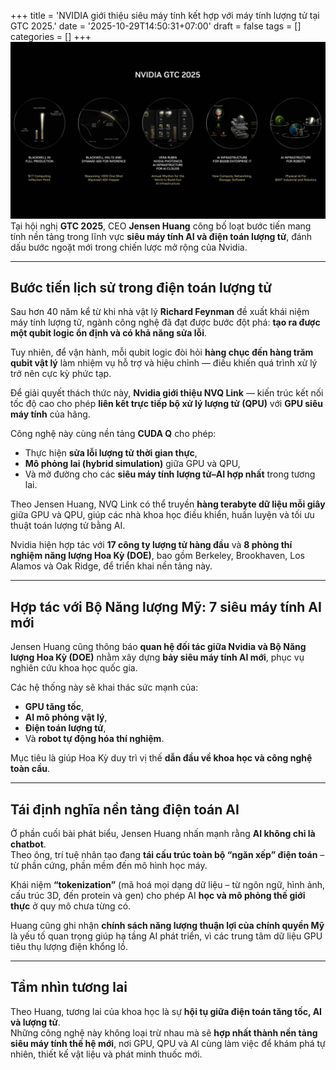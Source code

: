 +++
title = 'NVIDIA giới thiệu siêu máy tính kết hợp với máy tính lượng tử tại GTC 2025.'
date = '2025-10-29T14:50:31+07:00'
draft = false
tags = []
categories = []
+++
![Nvidia-gtc-2025](nvidia-gtc-2025.jpg)
Tại hội nghị **GTC 2025**, CEO **Jensen Huang** công bố loạt bước tiến mang tính nền tảng trong lĩnh vực **siêu máy tính AI và điện toán lượng tử**, đánh dấu bước ngoặt mới trong chiến lược mở rộng của Nvidia.

---

## Bước tiến lịch sử trong điện toán lượng tử

Sau hơn 40 năm kể từ khi nhà vật lý **Richard Feynman** đề xuất khái niệm máy tính lượng tử, ngành công nghệ đã đạt được bước đột phá: **tạo ra được một qubit logic ổn định và có khả năng sửa lỗi**.  

Tuy nhiên, để vận hành, mỗi qubit logic đòi hỏi **hàng chục đến hàng trăm qubit vật lý** làm nhiệm vụ hỗ trợ và hiệu chỉnh — điều khiến quá trình xử lý trở nên cực kỳ phức tạp.  

Để giải quyết thách thức này, **Nvidia giới thiệu NVQ Link** — kiến trúc kết nối tốc độ cao cho phép **liên kết trực tiếp bộ xử lý lượng tử (QPU)** với **GPU siêu máy tính** của hãng.  

Công nghệ này cùng nền tảng **CUDA Q** cho phép:  
- Thực hiện **sửa lỗi lượng tử thời gian thực**,  
- **Mô phỏng lai (hybrid simulation)** giữa GPU và QPU,  
- Và mở đường cho các **siêu máy tính lượng tử–AI hợp nhất** trong tương lai.  

Theo Jensen Huang, NVQ Link có thể truyền **hàng terabyte dữ liệu mỗi giây** giữa GPU và QPU, giúp các nhà khoa học điều khiển, huấn luyện và tối ưu thuật toán lượng tử bằng AI.  

Nvidia hiện hợp tác với **17 công ty lượng tử hàng đầu** và **8 phòng thí nghiệm năng lượng Hoa Kỳ (DOE)**, bao gồm Berkeley, Brookhaven, Los Alamos và Oak Ridge, để triển khai nền tảng này.

---

## Hợp tác với Bộ Năng lượng Mỹ: 7 siêu máy tính AI mới

Jensen Huang cũng thông báo **quan hệ đối tác giữa Nvidia và Bộ Năng lượng Hoa Kỳ (DOE)** nhằm xây dựng **bảy siêu máy tính AI mới**, phục vụ nghiên cứu khoa học quốc gia.  

Các hệ thống này sẽ khai thác sức mạnh của:  
- **GPU tăng tốc**,  
- **AI mô phỏng vật lý**,  
- **Điện toán lượng tử**,  
- Và **robot tự động hóa thí nghiệm**.  

Mục tiêu là giúp Hoa Kỳ duy trì vị thế **dẫn đầu về khoa học và công nghệ toàn cầu**.

---

## Tái định nghĩa nền tảng điện toán AI

Ở phần cuối bài phát biểu, Jensen Huang nhấn mạnh rằng **AI không chỉ là chatbot**.  
Theo ông, trí tuệ nhân tạo đang **tái cấu trúc toàn bộ “ngăn xếp” điện toán** – từ phần cứng, phần mềm đến mô hình học máy.  

Khái niệm **“tokenization”** (mã hoá mọi dạng dữ liệu – từ ngôn ngữ, hình ảnh, cấu trúc 3D, đến protein và gen) cho phép AI **học và mô phỏng thế giới thực** ở quy mô chưa từng có.  

Huang cũng ghi nhận **chính sách năng lượng thuận lợi của chính quyền Mỹ** là yếu tố quan trọng giúp hạ tầng AI phát triển, vì các trung tâm dữ liệu GPU tiêu thụ lượng điện khổng lồ.

---

## Tầm nhìn tương lai

Theo Huang, tương lai của khoa học là sự **hội tụ giữa điện toán tăng tốc, AI và lượng tử**.  
Những công nghệ này không loại trừ nhau mà sẽ **hợp nhất thành nền tảng siêu máy tính thế hệ mới**, nơi GPU, QPU và AI cùng làm việc để khám phá tự nhiên, thiết kế vật liệu và phát minh thuốc mới.  
